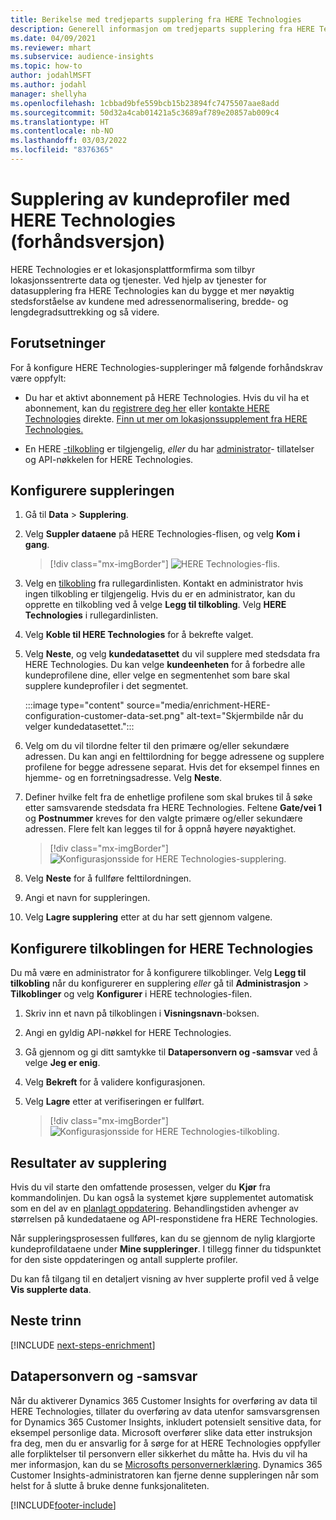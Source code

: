 ```yaml
---
title: Berikelse med tredjeparts supplering fra HERE Technologies
description: Generell informasjon om tredjeparts supplering fra HERE Technologies.
ms.date: 04/09/2021
ms.reviewer: mhart
ms.subservice: audience-insights
ms.topic: how-to
author: jodahlMSFT
ms.author: jodahl
manager: shellyha
ms.openlocfilehash: 1cbbad9bfe559bcb15b23894fc7475507aae8add
ms.sourcegitcommit: 50d32a4cab01421a5c3689af789e20857ab009c4
ms.translationtype: HT
ms.contentlocale: nb-NO
ms.lasthandoff: 03/03/2022
ms.locfileid: "8376365"
---
```

# <a name="enrichment-of-customer-profiles-with-here-technologies-preview"></a>Supplering av kundeprofiler med HERE Technologies (forhåndsversjon)

HERE Technologies er et lokasjonsplattformfirma som tilbyr lokasjonssentrerte data og tjenester. Ved hjelp av tjenester for datasupplering fra HERE Technologies kan du bygge et mer nøyaktig stedsforståelse av kundene med adressenormalisering, bredde- og lengdegradsuttrekking og så videre.

## <a name="prerequisites"></a>Forutsetninger

For å konfigure HERE Technologies-suppleringer må følgende forhåndskrav være oppfylt:

- Du har et aktivt abonnement på HERE Technologies. Hvis du vil ha et abonnement, kan du [registrere deg her](https://developer.here.com/sign-up?utm_medium=referral&utm_source=Microsoft-Dynamics-CI&create=Freemium-Basic) eller [kontakte HERE Technologies](https://developer.here.com/help?utm_medium=referral&utm_source=Microsoft-Dynamics-CI#how-can-we-help-you) direkte. [Finn ut mer om lokasjonssupplement fra HERE Technologies.](https://developer.here.com/location-enrichment?cid=Dev-MicrosoftDynamics-DB-0-Dev-&utm_source=MicrosoftDynamics&utm_medium=referral&utm_campaign=Online_Dev_ReferralMicrosoft)

- En HERE [-tilkobling](connections.md) er tilgjengelig, *eller* du har [administrator](permissions.md#admin)- tillatelser og API-nøkkelen for HERE Technologies.

## <a name="configure-the-enrichment"></a>Konfigurere suppleringen

1. Gå til **Data** > **Supplering**. 

1. Velg **Suppler dataene** på HERE Technologies-flisen, og velg **Kom i gang**.

   > [!div class="mx-imgBorder"]
   > ![HERE Technologies-flis.](media/HERE-tile.png "HERE Technologies-flis")

1. Velg en [tilkobling](connections.md) fra rullegardinlisten. Kontakt en administrator hvis ingen tilkobling er tilgjengelig. Hvis du er en administrator, kan du opprette en tilkobling ved å velge **Legg til tilkobling**. Velg **HERE Technologies** i rullegardinlisten. 

1. Velg **Koble til HERE Technologies** for å bekrefte valget.

1.  Velg **Neste**, og velg **kundedatasettet** du vil supplere med stedsdata fra HERE Technologies. Du kan velge **kundeenheten** for å forbedre alle kundeprofilene dine, eller velge en segmentenhet som bare skal supplere kundeprofiler i det segmentet.

    :::image type="content" source="media/enrichment-HERE-configuration-customer-data-set.png" alt-text="Skjermbilde når du velger kundedatasettet.":::

1. Velg om du vil tilordne felter til den primære og/eller sekundære adressen. Du kan angi en felttilordning for begge adressene og supplere profilene for begge adressene separat. Hvis det for eksempel finnes en hjemme- og en forretningsadresse. Velg **Neste**.

1. Definer hvilke felt fra de enhetlige profilene som skal brukes til å søke etter samsvarende stedsdata fra HERE Technologies. Feltene **Gate/vei 1** og **Postnummer** kreves for den valgte primære og/eller sekundære adressen. Flere felt kan legges til for å oppnå høyere nøyaktighet.

   > [!div class="mx-imgBorder"]
   > ![Konfigurasjonsside for HERE Technologies-supplering.](media/enrichment-HERE-configuration.png "Konfigurasjonsside for HERE Technologies-supplering")

1. Velg **Neste** for å fullføre felttilordningen.

1. Angi et navn for suppleringen. 

1. Velg **Lagre supplering** etter at du har sett gjennom valgene.

## <a name="configure-the-connection-for-here-technologies"></a>Konfigurere tilkoblingen for HERE Technologies 

Du må være en administrator for å konfigurere tilkoblinger. Velg **Legg til tilkobling** når du konfigurerer en supplering *eller* gå til **Administrasjon** > **Tilkoblinger** og velg **Konfigurer** i HERE technologies-filen.

1. Skriv inn et navn på tilkoblingen i **Visningsnavn**-boksen.

1. Angi en gyldig API-nøkkel for HERE Technologies.

1. Gå gjennom og gi ditt samtykke til **Datapersonvern og -samsvar** ved å velge **Jeg er enig**.

1. Velg **Bekreft** for å validere konfigurasjonen.

1. Velg **Lagre** etter at verifiseringen er fullført.

   > [!div class="mx-imgBorder"]
   > ![Konfigurasjonsside for HERE Technologies-tilkobling.](media/enrichment-HERE-connection.png "Konfigurasjonsside for HERE technologies-tilkobling")

## <a name="enrichment-results"></a>Resultater av supplering

Hvis du vil starte den omfattende prosessen, velger du **Kjør** fra kommandolinjen. Du kan også la systemet kjøre supplementet automatisk som en del av en [planlagt oppdatering](system.md#schedule-tab). Behandlingstiden avhenger av størrelsen på kundedataene og API-responstidene fra HERE Technologies.

Når suppleringsprosessen fullføres, kan du se gjennom de nylig klargjorte kundeprofildataene under **Mine suppleringer**. I tillegg finner du tidspunktet for den siste oppdateringen og antall supplerte profiler.

Du kan få tilgang til en detaljert visning av hver supplerte profil ved å velge **Vis supplerte data**.

## <a name="next-steps"></a>Neste trinn

[!INCLUDE [next-steps-enrichment](../includes/next-steps-enrichment.md)]

## <a name="data-privacy-and-compliance"></a>Datapersonvern og -samsvar

Når du aktiverer Dynamics 365 Customer Insights for overføring av data til HERE Technologies, tillater du overføring av data utenfor samsvarsgrensen for Dynamics 365 Customer Insights, inkludert potensielt sensitive data, for eksempel personlige data. Microsoft overfører slike data etter instruksjon fra deg, men du er ansvarlig for å sørge for at HERE Technologies oppfyller alle forpliktelser til personvern eller sikkerhet du måtte ha. Hvis du vil ha mer informasjon, kan du se [Microsofts personvernerklæring](https://go.microsoft.com/fwlink/?linkid=396732).
Dynamics 365 Customer Insights-administratoren kan fjerne denne suppleringen når som helst for å slutte å bruke denne funksjonaliteten.


[!INCLUDE[footer-include](../includes/footer-banner.md)]
